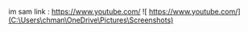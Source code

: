 im sam
link : https://www.youtube.com/
![ https://www.youtube.com/](C:\Users\chman\OneDrive\Pictures\Screenshots)
